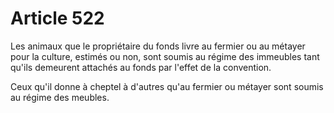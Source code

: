 # Article 522

Les animaux que le propriétaire du fonds livre au fermier ou au métayer pour la culture, estimés ou non, sont soumis au régime des immeubles tant qu'ils demeurent attachés au fonds par l'effet de la convention.

Ceux qu'il donne à cheptel à d'autres qu'au fermier ou métayer sont soumis au régime des meubles.
